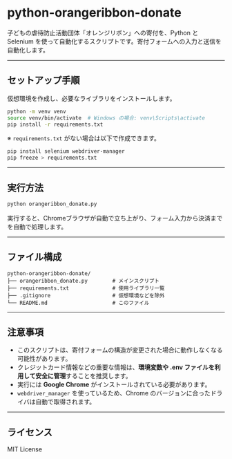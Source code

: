 # python-orangeribbon-donate

子どもの虐待防止活動団体「オレンジリボン」への寄付を、Python と Selenium を使って自動化するスクリプトです。寄付フォームへの入力と送信を自動化します。

---

## セットアップ手順

仮想環境を作成し、必要なライブラリをインストールします。

```bash
python -m venv venv
source venv/bin/activate  # Windows の場合: venv\Scripts\activate
pip install -r requirements.txt
```

※ `requirements.txt` がない場合は以下で作成できます。

```bash
pip install selenium webdriver-manager
pip freeze > requirements.txt
```

---

## 実行方法

```bash
python orangeribbon_donate.py
```

実行すると、Chromeブラウザが自動で立ち上がり、フォーム入力から決済までを自動で処理します。  

---

## ファイル構成

```
python-orangeribbon-donate/
├── orangeribbon_donate.py        # メインスクリプト
├── requirements.txt              # 使用ライブラリ一覧
├── .gitignore                    # 仮想環境などを除外
└── README.md                     # このファイル
```

---

## 注意事項

- このスクリプトは、寄付フォームの構造が変更された場合に動作しなくなる可能性があります。
- クレジットカード情報などの重要な情報は、**環境変数や .env ファイルを利用して安全に管理**することを推奨します。
- 実行には **Google Chrome** がインストールされている必要があります。
- `webdriver_manager` を使っているため、Chrome のバージョンに合ったドライバは自動で取得されます。

---

## ライセンス

MIT License
